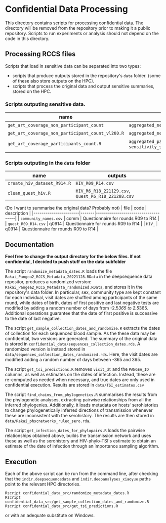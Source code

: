 # Confidential Data Processing

This directory contains scripts for processing confidential data.
The directory will be removed from the repository prior to making it a public repository.
Scripts to run experiments or analysis should not depend on the code in this directory.

## Processing RCCS files

Scripts that load in sensitive data can be separated into two types:
* scripts that produce outputs stored in the repository's `data` folder. (some of these also store outputs on the HPC).
* scripts that process the original data and output sensitive summaries, stored on the HPC.

### Scripts outputing sensitive data.

| name                                             | outputs in `data`                                            | outputs on HPC                          |
| ------------------------------------------------ | ------------------------------------------------------------ | --------------------------------------- |
| `get_art_coverage_non_participant_count`         | `aggregated_newlyregistered_count_art_coverage.csv`          | NA                                      |
| `get_art_coverage_non_participant_count_vl200.R` | `aggregated_newlyregistered_count_art_coverage_vl200.csv`    | NA                                      |
| `get_art_coverage_participants_count.R`          | `aggregated_participants_count_art_coverage.csv`, `sensitivity_specificity_art.csv` | `table_sensitivity_specificity_art.rds` |
|                                                  |                                                              |                                         |

### Scripts outputing in the `data` folder

| name                        | outputs                                            |
| --------------------------- | -------------------------------------------------- |
| `create_hiv_dataset_R914.R` | `HIV_R09_R14.csv`                                  |
| `clean_quest_hiv.R`         | `HIV_R6_R18_221129.csv`, `Quest_R6_R18_221208.csv` |


(Do I want to summarise the original data? Probably not)
| file                  | code  | description                         |
|-----------------------|-------|-------------------------------------|
| `community_names.csv` | comm  | Questionnaire for rounds R09 to R14 |
| `quest_R09_R14.csv`   | q0914 | Questionnaire for rounds R09 to R14 |
| `HIV_`                | q0914 | Questionnaire for rounds R09 to R14 |







## Documentation

**Feel free to change the output directory for the below files. If not confidential, I decided to push stuff on the data subfolder**

The script `randomize_metadata_dates.R` loads the file `Rakai_Pangea2_RCCS_Metadata_20221128.RData` in the deepsequence data repositor, produces a randomized version: `Rakai_Pangea2_RCCS_Metadata_randomized.RData`, and stores it in the repository's data folder.
In particular, sex, community type are kept constant for each individual, visit dates are shuffled among participants of the same round, while dates of birth, dates of first positive and last negative tests are modified by adding a random number of days from -2.5*365 to 2.5*365. 
Additional operations guarantee that the date of first positive is successive to the date of last negative.

The script `get_sample_collection_dates_and_randomize.R` extracts the dates of collection for each sequenced blood sample. 
As the these data may be confidential, two versions are generated. The summary of the original data is stored in `confidential_data/sequences_collection_dates.rds`. A randomized version is instead stored in `data/sequences_collection_dates_randomized.rds`. Here, the visit dates are modified adding
a random number of days between -365 and 365.

The script `get_tsi_predictions.R` removes `visit_dt` and the `PANGEA_ID` columns, as well as estimates on the dates of infection. Instead, these are re-computed as needed when necessary, and true dates are only used in confidential execution. Results are stored in `data/TSI_estimates.csv`

The script `find_chains_from_phylogenetics.R` summarises the results from the phylogenetic analyses, extracting pairwise relationships from all the inferred phylogenies. Additionally, it loads metadata on hosts' serohistories to change phylogenetically inferred directions of transmission whenever these are inconsistent with the serohistory.
The results are then stored in `data/Rakai_phscnetworks_ruleo_sero.rda`.

The script `get_infection_dates_for_phylopairs.R` loads the pairwise relationships obtained above, builds the transmission network and uses these as well as the serohistory and HIV-phylo-TSI's estimate to obtain an estimate of the date of infection through an importance sampling algorithm.


## Execution

Each of the above script can be run from the command line, after checking that the `indir.deepsequencedata` and `indir.deepanalyses_xiaoyue` paths point to the relevant HPC directories.
```{bash}
Rscript confidential_data_src/randomize_metadata_dates.R
Rscript confidential_data_src/get_sample_collection_dates_and_randomize.R
Rscript confidential_data_src/get_tsi_predictions.R
```
or with an adequate substitute on Windows.
